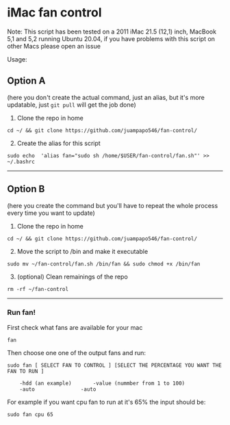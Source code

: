 # iMac fan control
Note: This script has been tested on a 2011 iMac 21.5 (12,1) inch, MacBook 5,1 and 5,2 running Ubuntu 20.04, if you have problems with this script on other Macs please open an issue

Usage:
## Option A 
(here you don't create the actual command, just an alias, but it's more updatable, just `git pull` will get the job done)


1. Clone the repo in home 
```
cd ~/ && git clone https://github.com/juampapo546/fan-control/
```

2. Create the alias for this script <br>
 ```
 sudo echo  'alias fan="sudo sh /home/$USER/fan-control/fan.sh"' >> ~/.bashrc
 ```

___

## Option B
(here you create the command but you'll have to repeat the whole process every time you want to update)

1. Clone the repo in home <br>
```
cd ~/ && git clone https://github.com/juampapo546/fan-control/
```

2. Move the script to /bin and make it executable <br>
``` 
sudo mv ~/fan-control/fan.sh /bin/fan && sudo chmod +x /bin/fan 
```

3. (optional) Clean remainings of the repo <br>
```
rm -rf ~/fan-control 
```

____

### Run fan!

First check what fans are available for your mac

```
fan
```
Then choose one one of the output fans and run:

``` 
sudo fan [ SELECT FAN TO CONTROL ] [SELECT THE PERCENTAGE YOU WANT THE FAN TO RUN ] 

	-hdd (an example)		-value (nummber from 1 to 100)  
	-auto				-auto 	 
```
For example if you want cpu fan to run at it's 65% the input should be: <br>

```
sudo fan cpu 65
```
